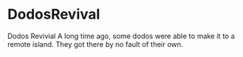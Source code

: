 # DodosRevival
Dodos Revivial
A long time ago, some dodos were able to make it to a remote island.
They got there by no fault of their own.
